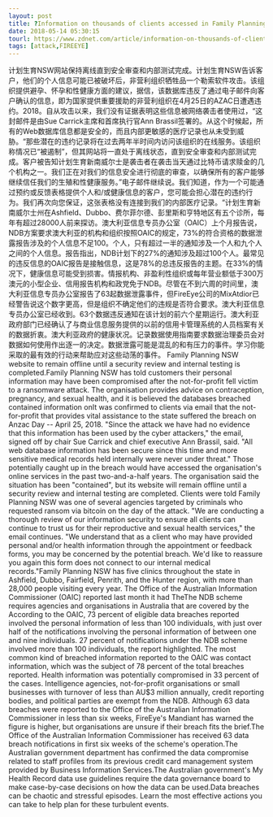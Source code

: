 ```yaml
---
layout: post
title: ?Information on thousands of clients accessed in Family Planning NSW breach
date: 2018-05-14 05:30:15
tourl: https://www.zdnet.com/article/information-on-thousands-of-clients-accessed-in-family-planning-nsw-breach/
tags: [attack,FIREEYE]
---
```

计划生育NSW网站保持离线直到安全审查和内部测试完成。计划生育NSW告诉客户，他们的个人信息可能已被破坏后，非营利组织牺牲品一个勒索软件攻击。该组织提供避孕、怀孕和性健康方面的建议，据信，该数据库违反了通过电子邮件向客户确认的信息，即为国家提供重要援助的非营利组织在4月25日的AZAC日遭遇违约。2018。自从攻击以来，我们没有证据表明这些信息被网络袭击者使用过，“这封邮件是由Sue Carrick主席和首席执行官Ann Brassil签署的。从这个时候起，所有的Web数据库信息都是安全的，而且内部更敏感的医疗记录也从未受到威胁。“那些潜在的违约记录将在过去两年半时间内访问该组织的在线服务。该组织称情况已“被遏制”，但其网站将一直处于离线状态，直到安全审查和内部测试完成。客户被告知计划生育新南威尔士是袭击者在袭击当天通过比特币请求赎金的几个机构之一。我们正在对我们的信息安全进行彻底的审查，以确保所有的客户能够继续信任我们的生殖和性健康服务。”电子邮件继续说。我们知道，作为一个可能通过预约或反馈表格提供个人和/或健康信息的客户，您可能会担心潜在的违约行为。我们再次向您保证，这张表格没有连接到我们的内部医疗记录。“计划生育新南威尔士州在Ashfield、Dubbo、费尔菲尔德、彭里斯和亨特地区有五个诊所，每年有超过28000人前来探访。澳大利亚信息专员办公室（OAIC）上个月报告说，NDB方案要求澳大利亚的机构和组织按照OAIC的规定，73%的符合资格的数据泄露报告涉及的个人信息不足100。个人，只有超过一半的通知涉及一个人和九个人之间的个人信息。报告指出，NDB计划下的27%的通知涉及超过100个人。最常见的违反信息的OAIC报告是接触信息，这是78%的总违反报告的主题。在33%的情况下，健康信息可能受到损害。情报机构、非盈利性组织或每年营业额低于300万澳元的小型企业、信用报告机构和政党免于NDB。尽管在不到六周的时间里，澳大利亚信息专员办公室报告了63起数据泄露事件，但FireEye公司的MixAtdior已经警告说这个数字更高，但是组织不确定他们的违规是否符合要求。澳大利亚信息专员办公室已经收到。63个数据违反通知在该计划的前六个星期运行。澳大利亚政府部门已经确认了与商业信息服务提供的以前的信用卡管理系统的人员档案有关的数据折衷。澳大利亚政府的健康状况。记录数据使用指南要求数据治理委员会对数据如何使用作出逐一的决定。数据泄露可能是混乱的和有压力的事件。学习你能采取的最有效的行动来帮助应对这些动荡的事件。
Family Planning NSW website to remain offline until a security review and internal testing is completed.Family Planning NSW has told customers their personal information may have been compromised after the not-for-profit fell victim to a ransomware attack. The organisation provides advice on contraception, pregnancy, and sexual health, and it is believed the databases breached contained information onIt was confirmed to clients via email that the not-for-profit that provides vital assistance to the state suffered the breach on Anzac Day -- April 25, 2018. "Since the attack we have had no evidence that this information has been used by the cyber attackers," the email, signed off by chair Sue Carrick and chief executive Ann Brassil, said. "All web database information has been secure since this time and more sensitive medical records held internally were never under threat." Those potentially caught up in the breach would have accessed the organisation's online services in the past two-and-a-half years. The organisation said the situation has been "contained", but its website will remain offline until a security review and internal testing are completed. Clients were told Family Planning NSW was one of several agencies targeted by criminals who requested ransom via bitcoin on the day of the attack. "We are conducting a thorough review of our information security to ensure all clients can continue to trust us for their reproductive and sexual health services," the email continues. "We understand that as a client who may have provided personal and/or health information through the appointment or feedback forms, you may be concerned by the potential breach. We'd like to reassure you again this form does not connect to our internal medical records."Family Planning NSW has five clinics throughout the state in Ashfield, Dubbo, Fairfield, Penrith, and the Hunter region, with more than 28,000 people visiting every year. The Office of the Australian Information Commissioner (OAIC) reported last month it had TheThe NDB scheme requires agencies and organisations in Australia that are covered by the According to the OAIC, 73 percent of eligible data breaches reported involved the personal information of less than 100 individuals, with just over half of the notifications involving the personal information of between one and nine individuals. 27 percent of notifications under the NDB scheme involved more than 100 individuals, the report highlighted. The most common kind of breached information reported to the OAIC was contact information, which was the subject of 78 percent of the total breaches reported. Health information was potentially compromised in 33 percent of the cases. Intelligence agencies, not-for-profit organisations or small businesses with turnover of less than AU$3 million annually, credit reporting bodies, and political parties are exempt from the NDB. Although 63 data breaches were reported to the Office of the Australian Information Commissioner in less than six weeks, FireEye's Mandiant has warned the figure is higher, but organisations are unsure if their breach fits the brief.The Office of the Australian Information Commissioner has received 63 data breach notifications in first six weeks of the scheme's operation.The Australian government department has confirmed the data compromise related to staff profiles from its previous credit card management system provided by Business Information Services.The Australian government's My Health Record data use guidelines require the data governance board to make case-by-case decisions on how the data can be used.Data breaches can be chaotic and stressful episodes. Learn the most effective actions you can take to help plan for these turbulent events.